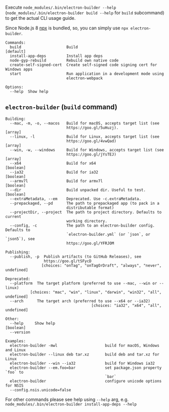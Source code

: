 Execute `node_modules/.bin/electron-builder --help` (`node_modules/.bin/electron-builder build --help` for `build` subcommand) to get the actual CLI usage guide.

Since Node.js 8 [npx](https://medium.com/@maybekatz/introducing-npx-an-npm-package-runner-55f7d4bd282b) is bundled, so, you can simply use `npx electron-builder`.

```
Commands:
  build                    Build                                       [default]
  install-app-deps         Install app deps
  node-gyp-rebuild         Rebuild own native code
  create-self-signed-cert  Create self-signed code signing cert for Windows apps
  start                    Run application in a development mode using
                           electron-webpack

Options:
  --help  Show help                               
```

## `electron-builder` (`build` command)

```
Building:
  --mac, -m, -o, --macos   Build for macOS, accepts target list (see
                           https://goo.gl/5uHuzj).                       [array]
  --linux, -l              Build for Linux, accepts target list (see
                           https://goo.gl/4vwQad)                        [array]
  --win, -w, --windows     Build for Windows, accepts target list (see
                           https://goo.gl/jYsTEJ)                        [array]
  --x64                    Build for x64                               [boolean]
  --ia32                   Build for ia32                              [boolean]
  --armv7l                 Build for armv7l                            [boolean]
  --dir                    Build unpacked dir. Useful to test.         [boolean]
  --extraMetadata, --em    Deprecated. Use -c.extraMetadata.
  --prepackaged, --pd      The path to prepackaged app (to pack in a
                           distributable format)
  --projectDir, --project  The path to project directory. Defaults to current
                           working directory.
  --config, -c             The path to an electron-builder config. Defaults to
                           `electron-builder.yml` (or `json`, or `json5`), see
                           https://goo.gl/YFRJOM

Publishing:
  --publish, -p  Publish artifacts (to GitHub Releases), see
                 https://goo.gl/tSFycD
                [choices: "onTag", "onTagOrDraft", "always", "never", undefined]

Deprecated:
  --platform  The target platform (preferred to use --mac, --win or --linux)
           [choices: "mac", "win", "linux", "darwin", "win32", "all", undefined]
  --arch      The target arch (preferred to use --x64 or --ia32)
                                      [choices: "ia32", "x64", "all", undefined]

Other:
  --help     Show help                                                 [boolean]
  --version

Examples:
  electron-builder -mwl                     build for macOS, Windows and Linux
  electron-builder --linux deb tar.xz       build deb and tar.xz for Linux
  electron-builder --win --ia32             build for Windows ia32
  electron-builder --em.foo=bar             set package.json property `foo` to
                                            `bar`
  electron-builder                          configure unicode options for NSIS
  --config.nsis.unicode=false

```

For other commands please see help using `--help` arg, e.g. `node_modules/.bin/electron-builder install-app-deps --help`